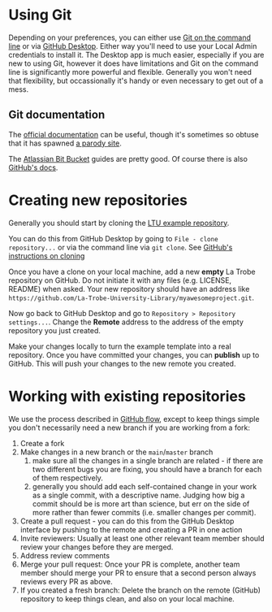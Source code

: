 # Using Git

Depending on your preferences, you can either use [Git on the command line](https://gitforwindows.org/) or via [GitHub Desktop](https://desktop.github.com/). Either way you'll need to use your Local Admin credentials to install it. The Desktop app is much easier, especially if you are new to using Git, however it does have limitations and Git on the command line is significantly more powerful and flexible. Generally you won't need that flexibility, but occassionally it's handy or even necessary to get out of a mess.

## Git documentation

The [official documentation](https://git-scm.com/) can be useful, though it's sometimes so obtuse that it has spawned [a parody site](https://git-man-page-generator.lokaltog.net/).

The [Atlassian Bit Bucket](https://www.atlassian.com/git) guides are pretty good. Of course there is also [GitHub's docs](https://docs.github.com/en/get-started/using-git/about-git).

# Creating new repositories

Generally you should start by cloning the [LTU example repository](https://github.com/La-Trobe-University-Library/example).

You can do this from GitHub Desktop by going to `File - clone repository...` or via the command line via `git clone`. See [GitHub's instructions on cloning](https://docs.github.com/en/repositories/creating-and-managing-repositories/cloning-a-repository?tool=desktop)

Once you have a clone on your local machine, add a new **empty** La Trobe repository on GitHub. Do not initiate it with any files (e.g. LICENSE, README) when asked. Your new repository should have an address like `https://github.com/La-Trobe-University-Library/myawesomeproject.git`.

Now go back to GitHub Desktop and go to `Repository > Repository settings...`. Change the **Remote** address to the address of the empty repository you just created.

Make your changes locally to turn the example template into a real repository. Once you have committed your changes, you can **publish** up to GitHub. This will push your changes to the new remote you created.

# Working with existing repositories

We use the process described in [GitHub flow](https://docs.github.com/en/get-started/quickstart/github-flow), except to keep things simple you don't necessarily need a new branch if you are working from a fork:

1. Create a fork
2. Make changes in a new branch or the `main`/`master` branch
    1. make sure all the changes in a single branch are related - if there are two different bugs you are fixing, you should have a branch for each of them respectively.
    2. generally you should add each self-contained change in your work as a single commit, with a descriptive name. Judging how big a commit should be is more art than science, but err on the side of more rather than fewer commits (i.e. smaller changes per commit).
3. Create a pull request - you can do this from the GitHub Desktop interface by pushing to the remote and creating a PR in one action
4. Invite reviewers: Usually at least one other relevant team member should review your changes before they are merged.
5. Address review comments
6. Merge your pull request: Once your PR is complete, another team member should merge your PR to ensure that a second person always reviews every PR as above.
7. If you created a fresh branch: Delete the branch on the remote (GitHub) repository to keep things clean, and also on your local machine.
